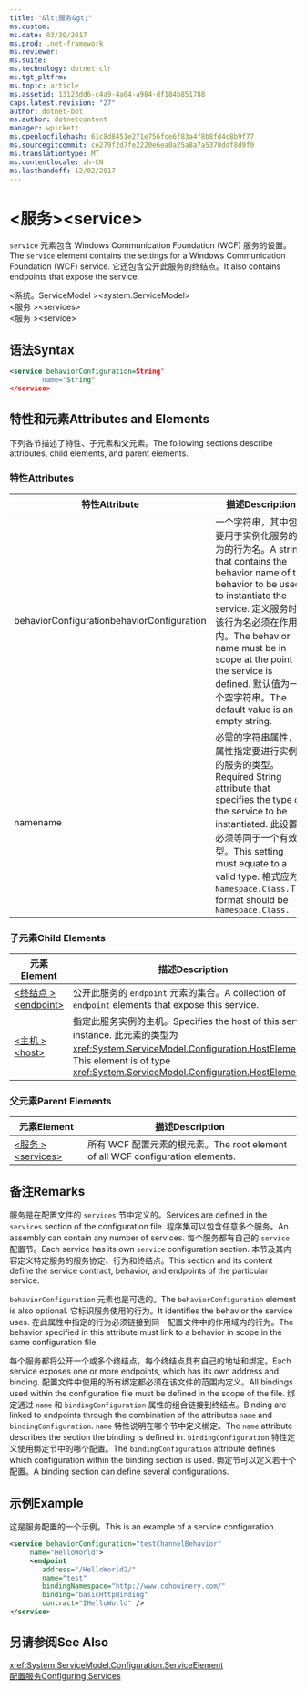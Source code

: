 ```yaml
---
title: "&lt;服务&gt;"
ms.custom: 
ms.date: 03/30/2017
ms.prod: .net-framework
ms.reviewer: 
ms.suite: 
ms.technology: dotnet-clr
ms.tgt_pltfrm: 
ms.topic: article
ms.assetid: 13123dd6-c4a9-4a04-a984-df184b851788
caps.latest.revision: "27"
author: dotnet-bot
ms.author: dotnetcontent
manager: wpickett
ms.openlocfilehash: 61c8d8451e271e756fce6f83a4f8b8fd4c8b9f77
ms.sourcegitcommit: ce279f2d7fe2220e6ea0a25a8a7a5370ddf8d9f0
ms.translationtype: MT
ms.contentlocale: zh-CN
ms.lasthandoff: 12/02/2017
---
```

# <a name="ltservicegt"></a><span data-ttu-id="d4c23-102">&lt;服务&gt;</span><span class="sxs-lookup"><span data-stu-id="d4c23-102">&lt;service&gt;</span></span>
<span data-ttu-id="d4c23-103">`service` 元素包含 Windows Communication Foundation (WCF) 服务的设置。</span><span class="sxs-lookup"><span data-stu-id="d4c23-103">The `service` element contains the settings for a Windows Communication Foundation (WCF) service.</span></span> <span data-ttu-id="d4c23-104">它还包含公开此服务的终结点。</span><span class="sxs-lookup"><span data-stu-id="d4c23-104">It also contains endpoints that expose the service.</span></span>  
  
 <span data-ttu-id="d4c23-105">\<系统。ServiceModel ></span><span class="sxs-lookup"><span data-stu-id="d4c23-105">\<system.ServiceModel></span></span>  
<span data-ttu-id="d4c23-106">\<服务 ></span><span class="sxs-lookup"><span data-stu-id="d4c23-106">\<services></span></span>  
<span data-ttu-id="d4c23-107">\<服务 ></span><span class="sxs-lookup"><span data-stu-id="d4c23-107">\<service></span></span>  
  
## <a name="syntax"></a><span data-ttu-id="d4c23-108">语法</span><span class="sxs-lookup"><span data-stu-id="d4c23-108">Syntax</span></span>  
  
```xml  
<service behaviorConfiguration=String"  
        name="String"  
</service>  
```  
  
## <a name="attributes-and-elements"></a><span data-ttu-id="d4c23-109">特性和元素</span><span class="sxs-lookup"><span data-stu-id="d4c23-109">Attributes and Elements</span></span>  
 <span data-ttu-id="d4c23-110">下列各节描述了特性、子元素和父元素。</span><span class="sxs-lookup"><span data-stu-id="d4c23-110">The following sections describe attributes, child elements, and parent elements.</span></span>  
  
### <a name="attributes"></a><span data-ttu-id="d4c23-111">特性</span><span class="sxs-lookup"><span data-stu-id="d4c23-111">Attributes</span></span>  
  
|<span data-ttu-id="d4c23-112">特性</span><span class="sxs-lookup"><span data-stu-id="d4c23-112">Attribute</span></span>|<span data-ttu-id="d4c23-113">描述</span><span class="sxs-lookup"><span data-stu-id="d4c23-113">Description</span></span>|  
|---------------|-----------------|  
|<span data-ttu-id="d4c23-114">behaviorConfiguration</span><span class="sxs-lookup"><span data-stu-id="d4c23-114">behaviorConfiguration</span></span>|<span data-ttu-id="d4c23-115">一个字符串，其中包含要用于实例化服务的行为的行为名。</span><span class="sxs-lookup"><span data-stu-id="d4c23-115">A string that contains the behavior name of the behavior to be used to instantiate the service.</span></span> <span data-ttu-id="d4c23-116">定义服务时，该行为名必须在作用域内。</span><span class="sxs-lookup"><span data-stu-id="d4c23-116">The behavior name must be in scope at the point the service is defined.</span></span> <span data-ttu-id="d4c23-117">默认值为一个空字符串。</span><span class="sxs-lookup"><span data-stu-id="d4c23-117">The default value is an empty string.</span></span>|  
|<span data-ttu-id="d4c23-118">name</span><span class="sxs-lookup"><span data-stu-id="d4c23-118">name</span></span>|<span data-ttu-id="d4c23-119">必需的字符串属性，此属性指定要进行实例化的服务的类型。</span><span class="sxs-lookup"><span data-stu-id="d4c23-119">Required String attribute that specifies the type of the service to be instantiated.</span></span> <span data-ttu-id="d4c23-120">此设置必须等同于一个有效类型。</span><span class="sxs-lookup"><span data-stu-id="d4c23-120">This setting must equate to a valid type.</span></span> <span data-ttu-id="d4c23-121">格式应为 `Namespace.Class.`</span><span class="sxs-lookup"><span data-stu-id="d4c23-121">The format should be `Namespace.Class.`</span></span>|  
  
### <a name="child-elements"></a><span data-ttu-id="d4c23-122">子元素</span><span class="sxs-lookup"><span data-stu-id="d4c23-122">Child Elements</span></span>  
  
|<span data-ttu-id="d4c23-123">元素</span><span class="sxs-lookup"><span data-stu-id="d4c23-123">Element</span></span>|<span data-ttu-id="d4c23-124">描述</span><span class="sxs-lookup"><span data-stu-id="d4c23-124">Description</span></span>|  
|-------------|-----------------|  
|[<span data-ttu-id="d4c23-125">\<终结点 ></span><span class="sxs-lookup"><span data-stu-id="d4c23-125">\<endpoint></span></span>](../../../../../docs/framework/configure-apps/file-schema/wcf/endpoint-element.md)|<span data-ttu-id="d4c23-126">公开此服务的 `endpoint` 元素的集合。</span><span class="sxs-lookup"><span data-stu-id="d4c23-126">A collection of `endpoint` elements that expose this service.</span></span>|  
|[<span data-ttu-id="d4c23-127">\<主机 ></span><span class="sxs-lookup"><span data-stu-id="d4c23-127">\<host></span></span>](../../../../../docs/framework/configure-apps/file-schema/wcf/host.md)|<span data-ttu-id="d4c23-128">指定此服务实例的主机。</span><span class="sxs-lookup"><span data-stu-id="d4c23-128">Specifies the host of this service instance.</span></span> <span data-ttu-id="d4c23-129">此元素的类型为 <xref:System.ServiceModel.Configuration.HostElement>。</span><span class="sxs-lookup"><span data-stu-id="d4c23-129">This element is of type <xref:System.ServiceModel.Configuration.HostElement>.</span></span>|  
  
### <a name="parent-elements"></a><span data-ttu-id="d4c23-130">父元素</span><span class="sxs-lookup"><span data-stu-id="d4c23-130">Parent Elements</span></span>  
  
|<span data-ttu-id="d4c23-131">元素</span><span class="sxs-lookup"><span data-stu-id="d4c23-131">Element</span></span>|<span data-ttu-id="d4c23-132">描述</span><span class="sxs-lookup"><span data-stu-id="d4c23-132">Description</span></span>|  
|-------------|-----------------|  
|[<span data-ttu-id="d4c23-133">\<服务 ></span><span class="sxs-lookup"><span data-stu-id="d4c23-133">\<services></span></span>](../../../../../docs/framework/configure-apps/file-schema/wcf/services.md)|<span data-ttu-id="d4c23-134">所有 WCF 配置元素的根元素。</span><span class="sxs-lookup"><span data-stu-id="d4c23-134">The root element of all WCF configuration elements.</span></span>|  
  
## <a name="remarks"></a><span data-ttu-id="d4c23-135">备注</span><span class="sxs-lookup"><span data-stu-id="d4c23-135">Remarks</span></span>  
 <span data-ttu-id="d4c23-136">服务是在配置文件的 `services` 节中定义的。</span><span class="sxs-lookup"><span data-stu-id="d4c23-136">Services are defined in the `services` section of the configuration file.</span></span> <span data-ttu-id="d4c23-137">程序集可以包含任意多个服务。</span><span class="sxs-lookup"><span data-stu-id="d4c23-137">An assembly can contain any number of services.</span></span> <span data-ttu-id="d4c23-138">每个服务都有自己的 `service` 配置节。</span><span class="sxs-lookup"><span data-stu-id="d4c23-138">Each service has its own `service` configuration section.</span></span> <span data-ttu-id="d4c23-139">本节及其内容定义特定服务的服务协定、行为和终结点。</span><span class="sxs-lookup"><span data-stu-id="d4c23-139">This section and its content define the service contract, behavior, and endpoints of the particular service.</span></span>  
  
 <span data-ttu-id="d4c23-140">`behaviorConfiguration` 元素也是可选的。</span><span class="sxs-lookup"><span data-stu-id="d4c23-140">The `behaviorConfiguration` element is also optional.</span></span> <span data-ttu-id="d4c23-141">它标识服务使用的行为。</span><span class="sxs-lookup"><span data-stu-id="d4c23-141">It identifies the behavior the service uses.</span></span> <span data-ttu-id="d4c23-142">在此属性中指定的行为必须链接到同一配置文件中的作用域内的行为。</span><span class="sxs-lookup"><span data-stu-id="d4c23-142">The behavior specified in this attribute must link to a behavior in scope in the same configuration file.</span></span>  
  
 <span data-ttu-id="d4c23-143">每个服务都将公开一个或多个终结点，每个终结点具有自己的地址和绑定。</span><span class="sxs-lookup"><span data-stu-id="d4c23-143">Each service exposes one or more endpoints, which has its own address and binding.</span></span> <span data-ttu-id="d4c23-144">配置文件中使用的所有绑定都必须在该文件的范围内定义。</span><span class="sxs-lookup"><span data-stu-id="d4c23-144">All bindings used within the configuration file must be defined in the scope of the file.</span></span> <span data-ttu-id="d4c23-145">绑定通过 `name` 和 `bindingConfiguration` 属性的组合链接到终结点。</span><span class="sxs-lookup"><span data-stu-id="d4c23-145">Binding are linked to endpoints through the combination of the attributes `name` and `bindingConfiguration`.</span></span> <span data-ttu-id="d4c23-146">`name` 特性说明在哪个节中定义绑定。</span><span class="sxs-lookup"><span data-stu-id="d4c23-146">The `name` attribute describes the section the binding is defined in.</span></span> <span data-ttu-id="d4c23-147">`bindingConfiguration` 特性定义使用绑定节中的哪个配置。</span><span class="sxs-lookup"><span data-stu-id="d4c23-147">The `bindingConfiguration` attribute defines which configuration within the binding section is used.</span></span> <span data-ttu-id="d4c23-148">绑定节可以定义若干个配置。</span><span class="sxs-lookup"><span data-stu-id="d4c23-148">A binding section can define several configurations.</span></span>  
  
## <a name="example"></a><span data-ttu-id="d4c23-149">示例</span><span class="sxs-lookup"><span data-stu-id="d4c23-149">Example</span></span>  
 <span data-ttu-id="d4c23-150">这是服务配置的一个示例。</span><span class="sxs-lookup"><span data-stu-id="d4c23-150">This is an example of a service configuration.</span></span>  
  
```xml  
<service behaviorConfiguration="testChannelBehavior"   
     name="HelloWorld">  
     <endpoint   
        address="/HelloWorld2/"  
        name="test"  
        bindingNamespace="http://www.cohowinery.com/"  
        binding="basicHttpBinding"  
        contract="IHelloWorld" />  
</service>  
```  
  
## <a name="see-also"></a><span data-ttu-id="d4c23-151">另请参阅</span><span class="sxs-lookup"><span data-stu-id="d4c23-151">See Also</span></span>  
 <xref:System.ServiceModel.Configuration.ServiceElement>  
 [<span data-ttu-id="d4c23-152">配置服务</span><span class="sxs-lookup"><span data-stu-id="d4c23-152">Configuring Services</span></span>](../../../../../docs/framework/wcf/configuring-services.md)
